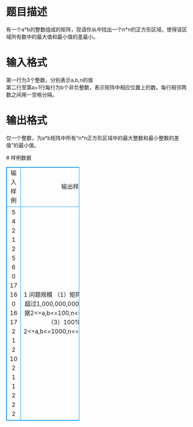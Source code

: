 # 

 
 # 题目描述 
<p>
有一个a*b的整数组成的矩阵，现请你从中找出一个n*n的正方形区域，使得该区域所有数中的最大值和最小值的差最小。<br></p> 

 
 # 输入格式 
<p>
第一行为3个整数，分别表示a,b,n的值<br>第二行至第a+1行每行为b个非负整数，表示矩阵中相应位置上的数。每行相邻两数之间用一空格分隔。<br></p> 

 
 # 输出格式 
<p>
仅一个整数，为a*b矩阵中所有“n*n正方形区域中的最大整数和最小整数的差值”的最小值。<br></p> 
# 样例数据
<style>
        table,table tr th, table tr td { border:1px solid #0094ff; }
        table { width: 200px; min-height: 25px; line-height: 25px; text-align: center; border-collapse: collapse;}   
    </style>
<table>
	<tr>
		<td>输入样例</td>
		<td>输出样例</td>
	</tr>
<tr><td>5 4 2
1 2 5 6
0 17 16 0
16 17 2 1
2 10 2 1
1 2 2 2
</td><td>1
问题规模
（1）矩阵中的所有数都不超过1,000,000,000
（2）20%的数据2<=a,b<=100,n<=a,n<=b,n<=10
（3）100%的数据2<=a,b<=1000,n<=a,n<=b,n<=100
</td></tr></table>
